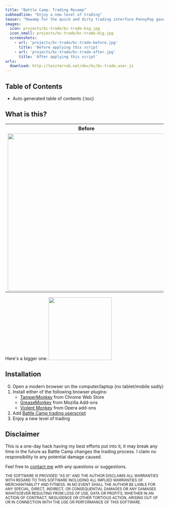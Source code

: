 ```yaml
---
title: "Battle Camp: Trading Revamp"
subheadline: "Enjoy a new level of trading"
teaser: "Rewamp for the quick and dirty trading interface PennyPop gave us."
images:
  icon: projects/bc-trade/bc-trade-big.jpg
  icon_small: projects/bc-trade/bc-trade-big.jpg
  screenshots:
    - url: 'projects/bc-trade/bc-trade-before.jpg'
      title: 'Before applying this script'
    - url: 'projects/bc-trade/bc-trade-after.jpg'
      title: 'After applying this script'
urls:
  download: http://twisterrob.net/dev/bc/bc-trade.user.js
---
```


## Table of Contents
*  Auto generated table of contents
{:toc}

## What is this?
<table>
	<tr><th>Before</th><th>After</th></tr>
	<tr>
		<td><a href="bc-trade-before.jpg"><img src="bc-trade-before.jpg" width="500" /></a></td>
		<td><a href="bc-trade-after.jpg"><img src="bc-trade-after.jpg" width="500" /></a></td>
	</tr>
</table>

Here's a bigger one:
<a href="bc-trade-big.jpg"><img src="bc-trade-big.jpg" width="200" /></a>

## Installation

 0. Open a modern browser on the computer/laptop (no tablet/mobile sadly)
 0. Install either of the following browser plugins:
	* <a href="https://chrome.google.com/webstore/detail/tampermonkey/dhdgffkkebhmkfjojejmpbldmpobfkfo?hl=en">TamperMonkey</a> from Chrome Web Store
	* <a href="https://addons.mozilla.org/en-us/firefox/addon/greasemonkey/">GreaseMonkey</a> from Mozilla Add-ons
	* <a href="https://addons.opera.com/en/extensions/details/violent-monkey/">Violent Monkey</a> from Opera add-ons
 0. Add <a href="bc-trade.user.js">Battle Camp trading userscript</a>
 0. Enjoy a new level of trading
</ol>

## Disclaimer
This is a one-day hack having my best efforts put into it, it may break any time in the future as Battle Camp changes the trading process. I claim no responsibility to any potential damage caused.

Feel free to <a href="/contact">contact me</a> with any questions or suggestions.

<small>THE SOFTWARE IS PROVIDED "AS IS" AND THE AUTHOR DISCLAIMS ALL WARRANTIES WITH REGARD TO THIS SOFTWARE INCLUDING ALL IMPLIED WARRANTIES OF MERCHANTABILITY AND FITNESS. IN NO EVENT SHALL THE AUTHOR BE LIABLE FOR ANY SPECIAL, DIRECT, INDIRECT, OR CONSEQUENTIAL DAMAGES OR ANY DAMAGES WHATSOEVER RESULTING FROM LOSS OF USE, DATA OR PROFITS, WHETHER IN AN ACTION OF CONTRACT, NEGLIGENCE OR OTHER TORTIOUS ACTION, ARISING OUT OF OR IN CONNECTION WITH THE USE OR PERFORMANCE OF THIS SOFTWARE.</small>

